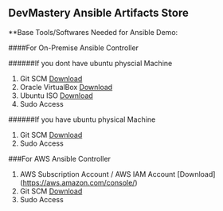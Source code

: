 ## DevMastery Ansible Artifacts Store


**Base Tools/Softwares Needed for Ansible Demo:

####For On-Premise Ansible Controller

######If you dont have ubuntu physcial Machine
1. Git SCM [Download](https://git-scm.com/downloads)
2. Oracle VirtualBox [Download](http://www.oracle.com/technetwork/server-storage/virtualbox/downloads/index.html)
3. Ubuntu ISO [Download](http://www.ubuntu.com/download/desktop)
4. Sudo Access
  
######If you have ubuntu physical Machine
1. Git SCM [Download](https://git-scm.com/downloads)
2. Sudo Access


###For AWS Ansible Controller

1. AWS Subscription Account / AWS IAM Account [Download] (https://aws.amazon.com/console/)
2. Git SCM  [Download](https://git-scm.com/downloads)
3. Sudo Access
